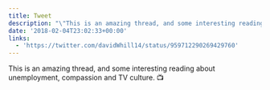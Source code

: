 ```yaml
---
title: Tweet
description: "\"This is an amazing thread, and some interesting reading about unemployment, compassion and TV culture. \U0001F4FA \""
date: '2018-02-04T23:02:33+00:00'
links:
  - 'https://twitter.com/davidWhill14/status/959712290269429760'
---
```

This is an amazing thread, and some interesting reading about unemployment, compassion and TV culture. 📺 
